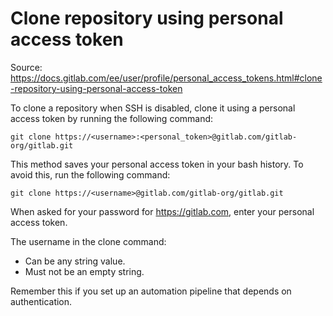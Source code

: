 # Clone repository using personal access token

Source: https://docs.gitlab.com/ee/user/profile/personal_access_tokens.html#clone-repository-using-personal-access-token

To clone a repository when SSH is disabled, clone it using a personal access token by running the following command:
```
git clone https://<username>:<personal_token>@gitlab.com/gitlab-org/gitlab.git
```
This method saves your personal access token in your bash history. To avoid this, run the following command:
```
git clone https://<username>@gitlab.com/gitlab-org/gitlab.git
```
When asked for your password for https://gitlab.com, enter your personal access token.

The username in the clone command:

* Can be any string value.
* Must not be an empty string.

Remember this if you set up an automation pipeline that depends on authentication.
